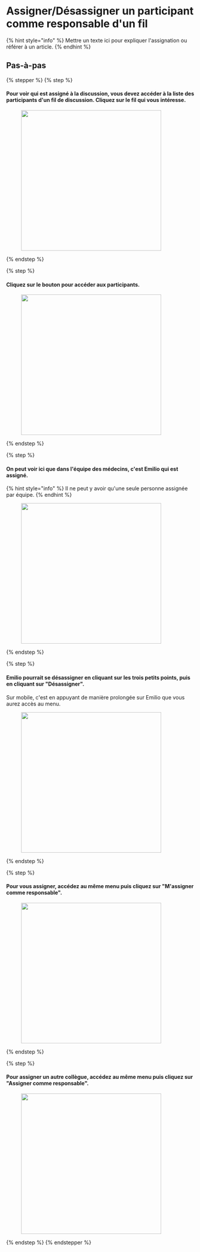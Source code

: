 # Assigner/Désassigner un participant comme responsable d'un fil

{% hint style="info" %}
Mettre un texte ici pour expliquer l'assignation ou référer à un article.
{% endhint %}

## Pas-à-pas

{% stepper %}
{% step %}
#### Pour voir qui est assigné à la discussion, vous devez accéder à la liste des participants d'un fil de discussion. Cliquez sur le fil qui vous intéresse.

<div align="left"><figure><img src="../../.gitbook/assets/Assigner_Désassigner un participant comme responsable dun fil - Step 1.jpeg" alt="" width="375"><figcaption></figcaption></figure></div>
{% endstep %}

{% step %}
#### Cliquez sur le bouton pour accéder aux participants.

<div align="left"><figure><img src="../../.gitbook/assets/Assigner_Désassigner un participant comme responsable dun fil - Step 2.jpeg" alt="" width="375"><figcaption></figcaption></figure></div>
{% endstep %}

{% step %}
#### On peut voir ici que dans l'équipe des médecins, c'est Emilio qui est assigné.

{% hint style="info" %}
Il ne peut y avoir qu'une seule personne assignée par équipe.
{% endhint %}

<div align="left"><figure><img src="../../.gitbook/assets/Assigner_Désassigner un participant comme responsable dun fil - Step 3.jpeg" alt="" width="375"><figcaption></figcaption></figure></div>
{% endstep %}

{% step %}
#### Emilio pourrait se désassigner en cliquant sur les trois petits points, puis en cliquant sur "Désassigner".

Sur mobile, c'est en appuyant de manière prolongée sur Emilio que vous aurez accès au menu.

<div align="left"><figure><img src="../../.gitbook/assets/Assigner_Désassigner un participant comme responsable dun fil - Step 5.jpeg" alt="" width="375"><figcaption></figcaption></figure></div>
{% endstep %}

{% step %}
#### Pour vous assigner, accédez au même menu puis cliquez sur "M'assigner comme responsable".

<div align="left"><figure><img src="../../.gitbook/assets/Assigner_Désassigner un participant comme responsable dun fil - Step 6.jpeg" alt="" width="375"><figcaption></figcaption></figure></div>
{% endstep %}

{% step %}
#### Pour assigner un autre collègue, accédez au même menu puis cliquez sur "Assigner comme responsable".

<div align="left"><figure><img src="../../.gitbook/assets/Assigner_Désassigner un participant comme responsable dun fil - Step 8.jpeg" alt="" width="375"><figcaption></figcaption></figure></div>
{% endstep %}
{% endstepper %}
